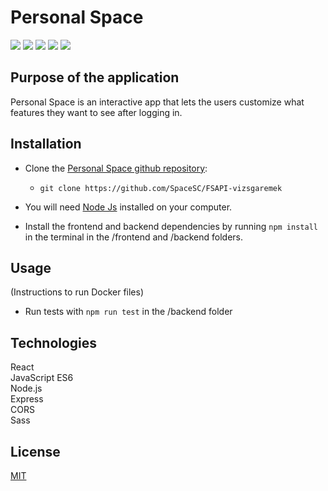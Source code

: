 # Personal Space

![](https://img.shields.io/badge/React-17.0.2-blue)
![](https://img.shields.io/badge/JavaScript-ES6-yellow)
![](https://img.shields.io/badge/Node.js-v13.14.0-darkgreen)
![](https://img.shields.io/badge/Express-4.17.1-lightgrey)
![](https://img.shields.io/badge/Sass-1.32.8-pink)

## Purpose of the application

Personal Space is an interactive app that lets the users customize what features they want to see after logging in.

## Installation


- Clone the [Personal Space github repository](https://github.com/SpaceSC/FSAPI-vizsgaremek):
  - `git clone https://github.com/SpaceSC/FSAPI-vizsgaremek`

- You will need [Node Js](https://nodejs.org/en/) installed on your computer.

- Install the frontend and backend dependencies by running `npm install` in the terminal in the /frontend and /backend folders.


## Usage

(Instructions to run Docker files)

- Run tests with `npm run test` in the /backend folder

## Technologies

React  
JavaScript ES6  
Node.js  
Express  
CORS  
Sass  

## License
[MIT](https://choosealicense.com/licenses/mit/)